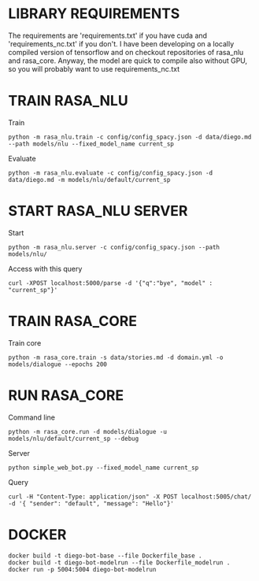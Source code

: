 # LIBRARY REQUIREMENTS

The requirements are 'requirements.txt' if you have cuda and 'requirements_nc.txt' if you don't.
I have been developing on a locally compiled version of tensorflow and on checkout repositories of rasa_nlu and rasa_core.
Anyway, the model are quick to compile also without GPU, so you will probably want to use requirements_nc.txt



# TRAIN RASA_NLU

Train
```
python -m rasa_nlu.train -c config/config_spacy.json -d data/diego.md --path models/nlu --fixed_model_name current_sp
```

Evaluate
```
python -m rasa_nlu.evaluate -c config/config_spacy.json -d data/diego.md -m models/nlu/default/current_sp
```

# START RASA_NLU SERVER

Start

```
python -m rasa_nlu.server -c config/config_spacy.json --path models/nlu/
```

Access with this query

```
curl -XPOST localhost:5000/parse -d '{"q":"bye", "model" : "current_sp"}'
```


# TRAIN RASA_CORE

Train core

```
python -m rasa_core.train -s data/stories.md -d domain.yml -o models/dialogue --epochs 200
```

# RUN RASA_CORE

Command line

```
python -m rasa_core.run -d models/dialogue -u models/nlu/default/current_sp --debug
```

Server

```
python simple_web_bot.py --fixed_model_name current_sp
```

Query

```
curl -H "Content-Type: application/json" -X POST localhost:5005/chat/ -d '{ "sender": "default", "message": "Hello"}'
```

# DOCKER

```
docker build -t diego-bot-base --file Dockerfile_base .
docker build -t diego-bot-modelrun --file Dockerfile_modelrun .
docker run -p 5004:5004 diego-bot-modelrun
```
